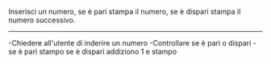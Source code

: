 Inserisci un numero, se è pari stampa il numero, se è dispari stampa il numero successivo.

------------------------------------------------------------

-Chiedere all'utente di inderire un numero
-Controllare se è pari o dispari
-se è pari stampo se è dispari addiziono 1 e stampo